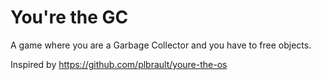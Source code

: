 # You're the GC

A game where you are a Garbage Collector and you have to free objects.

Inspired by <https://github.com/plbrault/youre-the-os>
